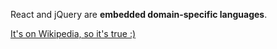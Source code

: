 React and jQuery are **embedded domain-specific languages**.

[It's on Wikipedia, so it's true :)](https://en.wikipedia.org/wiki/Domain-specific_language#Usage_patterns)
